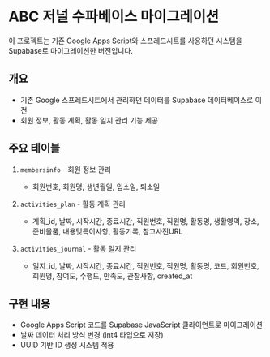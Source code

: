 # ABC 저널 수파베이스 마이그레이션

이 프로젝트는 기존 Google Apps Script와 스프레드시트를 사용하던 시스템을 Supabase로 마이그레이션한 버전입니다.

## 개요

- 기존 Google 스프레드시트에서 관리하던 데이터를 Supabase 데이터베이스로 이전
- 회원 정보, 활동 계획, 활동 일지 관리 기능 제공

## 주요 테이블

1. `membersinfo` - 회원 정보 관리

   - 회원번호, 회원명, 생년월일, 입소일, 퇴소일

2. `activities_plan` - 활동 계획 관리

   - 계획\_id, 날짜, 시작시간, 종료시간, 직원번호, 직원명, 활동명, 생활영역, 장소, 준비물품, 내용및특이사항, 활동기록, 참고사진URL

3. `activities_journal` - 활동 일지 관리
   - 일지\_id, 날짜, 시작시간, 종료시간, 직원번호, 직원명, 활동명, 코드, 회원번호, 회원명, 참여도, 수행도, 만족도, 관찰사항, created_at

## 구현 내용

- Google Apps Script 코드를 Supabase JavaScript 클라이언트로 마이그레이션
- 날짜 데이터 처리 방식 변경 (int4 타입으로 저장)
- UUID 기반 ID 생성 시스템 적용
